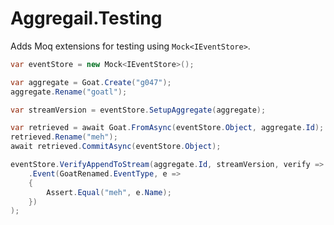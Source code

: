 # Aggregail.Testing

Adds Moq extensions for testing using `Mock<IEventStore>`.

```c#
var eventStore = new Mock<IEventStore>();

var aggregate = Goat.Create("g047");
aggregate.Rename("goatl");

var streamVersion = eventStore.SetupAggregate(aggregate);

var retrieved = await Goat.FromAsync(eventStore.Object, aggregate.Id);
retrieved.Rename("meh");
await retrieved.CommitAsync(eventStore.Object);

eventStore.VerifyAppendToStream(aggregate.Id, streamVersion, verify => verify
    .Event(GoatRenamed.EventType, e =>
    {
        Assert.Equal("meh", e.Name);
    })
);
```